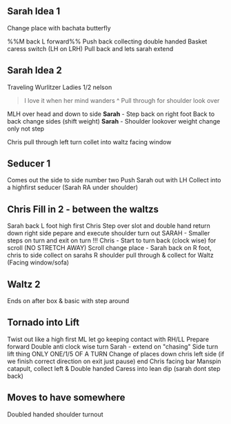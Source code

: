 
## Sarah Idea 1

Change place with bachata butterfly

%%M back L forward%%
Push back collecting double handed
Basket caress
switch (LH on LRH)
Pull back and lets sarah extend

## Sarah Idea 2

Traveling Wurlitzer
Ladies 1/2 nelson
> I love it when her mind wanders
^ Pull through for shoulder look over

MLH over head and down to side
**Sarah** - Step back on right foot
Back to back change sides (shift weight)
**Sarah** - Shoulder lookover weight change only not step

Chris pull through left turn collet into waltz facing window




## Seducer 1
Comes out the side to side number two
Push Sarah out with LH 
Collect into a highfirst seducer (Sarah RA under shoulder)

## Chris Fill in 2 - between the waltzs
Sarah back L foot high first
Chris Step over slot and double hand return down right side
pepare and execute shoulder turn out
SARAH - Smaller steps on turn and exit on turn !!!
Chris - Start to turn back (clock wise) for scroll (NO STRETCH AWAY)
Scroll change place - Sarah back on R foot, chris to side collect on sarahs R shoulder
pull through & collect for Waltz (Facing window/sofa)

## Waltz 2
Ends on after box & basic with step around

## Tornado into Lift
Twist out like a high first
ML let go keeping contact with RH/LL
Prepare forward
Double anti clock wise turn
Sarah - extend on "chasing"
Side turn lift thing
ONLY ONE/1/5 OF A TURN
Change of places down chris left side (if we finish correct direction on exit just pause)
end Chris facing bar
Manspin catapult, collect left & Double handed
Caress into lean dip (sarah dont step back)
## Moves to have somewhere
Doubled handed shoulder turnout